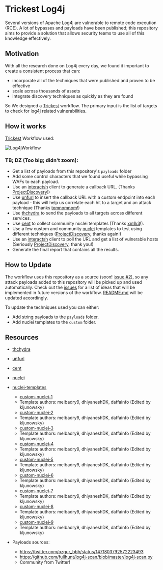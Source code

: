 # Trickest Log4j
Several versions of Apache Log4j are vulnerable to remote code execution (RCE). A lot of bypasses and payloads have been published; this repository aims to provide a solution that allows security teams to use all of this knowledge effectively.

## Motivation
With all the research done on Log4j every day, we found it important to create a consistent process that can:
- incorporate all of the techniques that were published and proven to be effective
- scale across thousands of assets
- integrate discovery techniques as quickly as they are found

So We designed a [Trickest](https://trickest.com) workflow. The primary input is the list of targets to check for log4j related vulnerabilities.

## How it works
[Trickest](https://trickest.com) Workflow used:

![Log4jWorkflow](workflow.gif)

### TB; DZ (Too big; didn't zoom):
- Get a list of payloads from this repository's `payloads` folder
- Add some control characters that we found useful while bypassing WAFs to each payload.
- Use an [interactsh](https://github.com/projectdiscovery/interactsh) client to generate a callback URL. (Thanks [ProjectDiscovery](https://github.com/projectdiscovery)!)
- Use [unfurl](https://github.com/tomnomnom/unfurl) to insert the callback URL with a custom endpoint into each payload - this will help us correlate each hit to a target and an attack technique (Thanks [tomnomnom](https://github.com/tomnomnom)!)
- Use [thchydra](https://github.com/vanhauser-thc/thc-hydra) to send the payloads to all targets across different services.
- Use [cent](https://github.com/xm1k3/cent) to collect community nuclei templates (Thanks [xm1k3](https://github.com/xm1k3)!).
- Use a few custom and community [nuclei](https://github.com/projectdiscovery/nuclei) templates to test using different techniques ([ProjectDiscovery](https://github.com/projectdiscovery), thanks again!)
- Use an [interactsh](https://github.com/projectdiscovery/interactsh) client to poll the URL and get a list of vulnerable hosts (Seriously [ProjectDiscovery](https://github.com/projectdiscovery), thank you!)
- Generate the final report that contains all the results.

## How to Update
The workflow uses this repository as a source (soon! [issue #2](https://github.com/trickest/log4j/issues/2)), so any attack payloads added to this repository will be picked up and used automatically. Check out the [issues](https://github.com/trickest/log4j/issues) for a list of ideas that will be implemented in future versions of the workflow. [README.md](http://README.md) will be updated accordingly.

To update the techniques used you can either:
- Add string payloads to the ```payloads``` folder.
- Add nuclei templates to the ```custom``` folder.

## Resources
- [thchydra](https://github.com/vanhauser-thc/thc-hydra)
- [unfurl](https://github.com/tomnomnom/unfurl)
- [cent](https://github.com/xm1k3/cent)
- [nuclei](https://github.com/projectdiscovery/nuclei)
- [nuclei-templates](https://github.com/projectdiscovery/nuclei-templates)

    - [custom-nuclei-1](https://github.com/kljunowsky/nuclei-templates/blob/master/cves/2021/log4j_v1.yaml)
    - Template authors: melbadry9, dhiyaneshDK, daffainfo (Edited by kljunowsky)
    - [custom-nuclei-2](https://github.com/kljunowsky/nuclei-templates/blob/master/cves/2021/log4j_v2.yaml)
    - Template authors: melbadry9, dhiyaneshDK, daffainfo (Edited by kljunowsky)
    - [custom-nuclei-3](https://github.com/kljunowsky/nuclei-templates/blob/master/cves/2021/log4j_v3.yaml)
    - Template authors: melbadry9, dhiyaneshDK, daffainfo (Edited by kljunowsky)
    - [custom-nuclei-4](https://github.com/kljunowsky/nuclei-templates/blob/master/cves/2021/log4j_v4.yaml)
    - Template authors: melbadry9, dhiyaneshDK, daffainfo (Edited by kljunowsky)
    - [custom-nuclei-5](https://github.com/kljunowsky/nuclei-templates/blob/master/cves/2021/log4j_v5.yaml)
    - Template authors: melbadry9, dhiyaneshDK, daffainfo (Edited by kljunowsky)
    - [custom-nuclei-6](https://github.com/kljunowsky/nuclei-templates/blob/master/cves/2021/log4j_v6.yaml)
    - Template authors: melbadry9, dhiyaneshDK, daffainfo (Edited by kljunowsky)
    - [custom-nuclei-7](https://github.com/kljunowsky/nuclei-templates/blob/master/cves/2021/log4j_v7.yaml)
    - Template authors: melbadry9, dhiyaneshDK, daffainfo (Edited by kljunowsky)
    - [custom-nuclei-8](https://github.com/kljunowsky/nuclei-templates/blob/master/cves/2021/log4j_v8.yaml)
    - Template authors: melbadry9, dhiyaneshDK, daffainfo (Edited by kljunowsky)
    - [custom-nuclei-9](https://github.com/kljunowsky/nuclei-templates/blob/master/cves/2021/log4j_v9.yaml)
    - Template authors: melbadry9, dhiyaneshDK, daffainfo (Edited by kljunowsky)
- Payloads sources: 
    - https://twitter.com/ozgur_bbh/status/1471803792572223493
    - https://github.com/fullhunt/log4j-scan/blob/master/log4j-scan.py
    - Community from Twitter!
